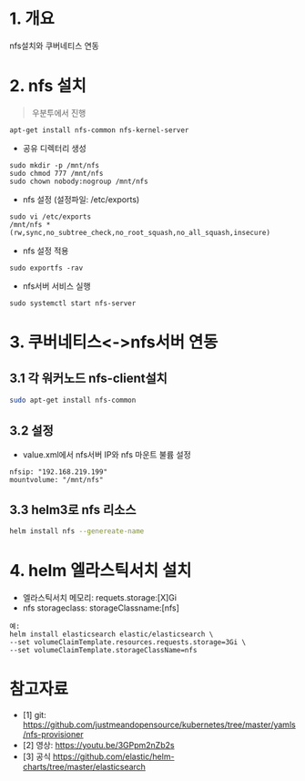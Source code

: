 # 1. 개요
nfs설치와 쿠버네티스 연동

# 2. nfs 설치
> 우분투에서 진행
```
apt-get install nfs-common nfs-kernel-server
```

* 공유 디렉터리 생성
```
sudo mkdir -p /mnt/nfs
sudo chmod 777 /mnt/nfs
sudo chown nobody:nogroup /mnt/nfs
```

* nfs 설정 (설정파일: /etc/exports)
```
sudo vi /etc/exports
/mnt/nfs *(rw,sync,no_subtree_check,no_root_squash,no_all_squash,insecure)
```

* nfs 설정 적용
```
sudo exportfs -rav
```

* nfs서버 서비스 실행
```
sudo systemctl start nfs-server
```

# 3. 쿠버네티스<->nfs서버 연동
## 3.1 각 워커노드 nfs-client설치
```sh
sudo apt-get install nfs-common
```
## 3.2 설정
* value.xml에서 nfs서버 IP와 nfs 마운트 불륨 설정
```
nfsip: "192.168.219.199"
mountvolume: "/mnt/nfs"
```

## 3.3 helm3로 nfs 리소스 
```sh
helm install nfs --genereate-name
```

# 4. helm 엘라스틱서치 설치
* 엘라스틱서치 메모리: requets.storage:[X]Gi
* nfs storageclass: storageClassname:[nfs]
```
예:
helm install elasticsearch elastic/elasticsearch \
--set volumeClaimTemplate.resources.requests.storage=3Gi \
--set volumeClaimTemplate.storageClassName=nfs
```

# 참고자료
* [1] git: https://github.com/justmeandopensource/kubernetes/tree/master/yamls/nfs-provisioner
* [2] 영상: https://youtu.be/3GPpm2nZb2s
* [3] 공식 https://github.com/elastic/helm-charts/tree/master/elasticsearch
